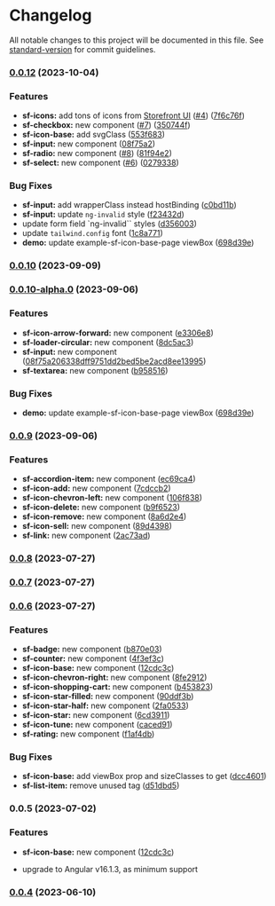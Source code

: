 # Changelog

All notable changes to this project will be documented in this file. See [standard-version](https://github.com/conventional-changelog/standard-version) for commit guidelines.

### [0.0.12](https://github.com/runyasak/ng-storefront-ui/compare/v0.0.11...v0.0.12) (2023-10-04)

### Features

- **sf-icons:** add tons of icons from [Storefront UI](https://docs.storefrontui.io/v2/vue/components/iconbase.html) ([#4](https://github.com/runyasak/ng-storefront-ui/issues/4)) ([7f6c76f](https://github.com/runyasak/ng-storefront-ui/commit/7f6c76f8aee063af08802d78d9cd45e3b580cfc7))
- **sf-checkbox:** new component ([#7](https://github.com/runyasak/ng-storefront-ui/issues/7)) ([350744f](https://github.com/runyasak/ng-storefront-ui/commit/350744f31b9a106153f6bfe369a1ccf3a8a0e829))
- **sf-icon-base:** add svgClass ([553f683](https://github.com/runyasak/ng-storefront-ui/commit/553f683fe935c9c08a2d0ca4972d7a880f314f32))
- **sf-input:** new component ([08f75a2](https://github.com/runyasak/ng-storefront-ui/commit/08f75a206338dff9751dd2bed5be2acd8ee13995))
- **sf-radio:** new component ([#8](https://github.com/runyasak/ng-storefront-ui/issues/8)) ([81f94e2](https://github.com/runyasak/ng-storefront-ui/commit/81f94e2c49c4196cac6d8c04414924e5064e70cc))
- **sf-select:** new component ([#6](https://github.com/runyasak/ng-storefront-ui/issues/6)) ([0279338](https://github.com/runyasak/ng-storefront-ui/commit/02793382843936cfd7fdb684942c7f426d9015d7))

### Bug Fixes

- **sf-input:** add wrapperClass instead hostBinding ([c0bd11b](https://github.com/runyasak/ng-storefront-ui/commit/c0bd11b14c000af87d1bedb535407b37c55624f2))
- **sf-input:** update `ng-invalid` style ([f23432d](https://github.com/runyasak/ng-storefront-ui/commit/f23432df339a74a96fa8a3ccf5746df448e6be6a))
- update form field `ng-invalid`` styles ([d356003](https://github.com/runyasak/ng-storefront-ui/commit/d356003733676192144e4be2c8b337deb90a8484))
- update `tailwind.config` font ([1c8a771](https://github.com/runyasak/ng-storefront-ui/commit/1c8a7712358d52a097eb4519a1e65a58bd4f8329))
- **demo:** update example-sf-icon-base-page viewBox ([698d39e](https://github.com/runyasak/ng-storefront-ui/commit/698d39ee282778cb23aa8de6c262baf0c0d1635f))

### [0.0.10](https://github.com/runyasak/ng-storefront-ui/compare/v0.0.9...v0.0.10) (2023-09-09)

### [0.0.10-alpha.0](https://github.com/runyasak/ng-storefront-ui/compare/v0.0.9...v0.0.10-alpha.0) (2023-09-06)

### Features

- **sf-icon-arrow-forward:** new component ([e3306e8](https://github.com/runyasak/ng-storefront-ui/commit/e3306e8383c26176dbdceaddd8f61425b114dea2))
- **sf-loader-circular:** new component ([8dc5ac3](https://github.com/runyasak/ng-storefront-ui/commit/8dc5ac3051e98d79e4667db7df1f119828cfc28d))
- **sf-input:** new component ([08f75a206338dff9751dd2bed5be2acd8ee13995](https://github.com/runyasak/ng-storefront-ui/commit/08f75a206338dff9751dd2bed5be2acd8ee13995))
- **sf-textarea:** new component ([b958516](https://github.com/runyasak/ng-storefront-ui/commit/b958516d815f707a4595afaac4e4e6d65fc187ed))

### Bug Fixes

- **demo:** update example-sf-icon-base-page viewBox ([698d39e](https://github.com/runyasak/ng-storefront-ui/commit/698d39ee282778cb23aa8de6c262baf0c0d1635f))

### [0.0.9](https://github.com/runyasak/ng-storefront-ui/compare/v0.0.8...v0.0.9) (2023-09-06)

### Features

- **sf-accordion-item:** new component ([ec69ca4](https://github.com/runyasak/ng-storefront-ui/commit/ec69ca4cf1fe368d59228f2d7d49faa2ce4889cf))
- **sf-icon-add:** new component ([7cdccb2](https://github.com/runyasak/ng-storefront-ui/commit/7cdccb22827ef660d03f31f77b5a63e5d885f39c))
- **sf-icon-chevron-left:** new component ([106f838](https://github.com/runyasak/ng-storefront-ui/commit/106f838826f1012eaeb80ce113c89370feb29e41))
- **sf-icon-delete:** new component ([b9f6523](https://github.com/runyasak/ng-storefront-ui/commit/b9f65236bc5376bd6090c5692469a353eef7eb82))
- **sf-icon-remove:** new component ([8a6d2e4](https://github.com/runyasak/ng-storefront-ui/commit/8a6d2e4329d0f092e01f20dab7516f2f7655851c))
- **sf-icon-sell:** new component ([89d4398](https://github.com/runyasak/ng-storefront-ui/commit/89d43982c49d6672928bc8bfc03eb2f0983dfad6))
- **sf-link:** new component ([2ac73ad](https://github.com/runyasak/ng-storefront-ui/commit/2ac73ad0b085e7afd8d68c6faaa8d50cecc3ad11))

### [0.0.8](https://github.com/runyasak/ng-storefront-ui/compare/v0.0.7...v0.0.8) (2023-07-27)

### [0.0.7](https://github.com/runyasak/ng-storefront-ui/compare/v0.0.6...v0.0.7) (2023-07-27)

### [0.0.6](https://github.com/runyasak/ng-storefront-ui/compare/v0.0.4...v0.0.6) (2023-07-27)

### Features

- **sf-badge:** new component ([b870e03](https://github.com/runyasak/ng-storefront-ui/commit/b870e036c8f1b58d28d1f98eba9c9a3da957dd8d))
- **sf-counter:** new component ([4f3ef3c](https://github.com/runyasak/ng-storefront-ui/commit/4f3ef3cef5f78357da66f2c84699827696573dfd))
- **sf-icon-base:** new component ([12cdc3c](https://github.com/runyasak/ng-storefront-ui/commit/12cdc3c7144cf7a78105487ae3db26de552470c7))
- **sf-icon-chevron-right:** new component ([8fe2912](https://github.com/runyasak/ng-storefront-ui/commit/8fe2912c42404126ab39e2e7a2df9eeafc6f3158))
- **sf-icon-shopping-cart:** new component ([b453823](https://github.com/runyasak/ng-storefront-ui/commit/b4538234549d23d5fabf57206d069633e46c583e))
- **sf-icon-star-filled:** new component ([90ddf3b](https://github.com/runyasak/ng-storefront-ui/commit/90ddf3b7182fe2f57152e80ecaa055a1be566753))
- **sf-icon-star-half:** new component ([2fa0533](https://github.com/runyasak/ng-storefront-ui/commit/2fa0533fa5810c7b49a38c9d02d904e0d2fe01d7))
- **sf-icon-star:** new component ([6cd3911](https://github.com/runyasak/ng-storefront-ui/commit/6cd391123d94c0feb46278aba1f71a7f6a4d6da5))
- **sf-icon-tune:** new component ([caced91](https://github.com/runyasak/ng-storefront-ui/commit/caced91f8eb614dfe92d56e65e34ee0bc79d0c00))
- **sf-rating:** new component ([f1af4db](https://github.com/runyasak/ng-storefront-ui/commit/f1af4db94d750b6c3230da4914adece4103fb21d))

### Bug Fixes

- **sf-icon-base:** add viewBox prop and sizeClasses to get ([dcc4601](https://github.com/runyasak/ng-storefront-ui/commit/dcc46013043fe9f8d0eb9f272a025a253e481d0b))
- **sf-list-item:** remove unused tag ([d51dbd5](https://github.com/runyasak/ng-storefront-ui/commit/d51dbd5375ef8bc5819706a323f419bf7a29160f))

### 0.0.5 (2023-07-02)

### Features

- **sf-icon-base:** new component ([12cdc3c](https://github.com/runyasak/ng-storefront-ui/commit/12cdc3c7144cf7a78105487ae3db26de552470c7))

- upgrade to Angular v16.1.3, as minimum support

### [0.0.4](https://github.com/runyasak/ng-storefront-ui/compare/v0.0.3...v0.0.4) (2023-06-10)
